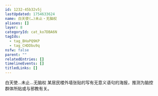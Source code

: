 ```yaml
---
id: 1232-45b32v5j
lastUpdated: 1754633624
name: 白天使(…)未止・无脑权
aliases: []
layer: 8
categoryId: cat_ko7DBA6N
tagIds:
  - tag_BHaPQ9KP
  - tag_CHDDbu9q
nsfw: false
parent: ""
relatedEntries: []
timelineEvents: []
titledLinks: []
---
```


白天使…未止…无脑权 某居民楼外墙张贴的写有无意义语句的海报，推测为脑控群体所贴或与邪教有关。